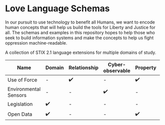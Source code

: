 # Love Language Schemas

In our pursuit to use technology to benefit all Humans, we want to encode human concepts that will help us build the tools for Liberty and Justice for all. The schemas and examples in this repository hopes to help those who seek to build information systems and make the concepts to help us fight oppression machine-readable.

A collection of STIX 2.1 language extensions for multiple domains of study.


| Name | Domain | Relationship | Cyber-observable | Property | Toplevel Property |
| --- | --- | --- | --- | --- | --- |
Use of Force | - | :heavy_check_mark: | - | :heavy_check_mark: | :heavy_check_mark: |
Environmental Sensors | - | - | :heavy_check_mark: | - | - |
Legislation | :heavy_check_mark: | - | - | - | - |
Open Data | :heavy_check_mark: | - | - | :heavy_check_mark: | :heavy_check_mark: |

